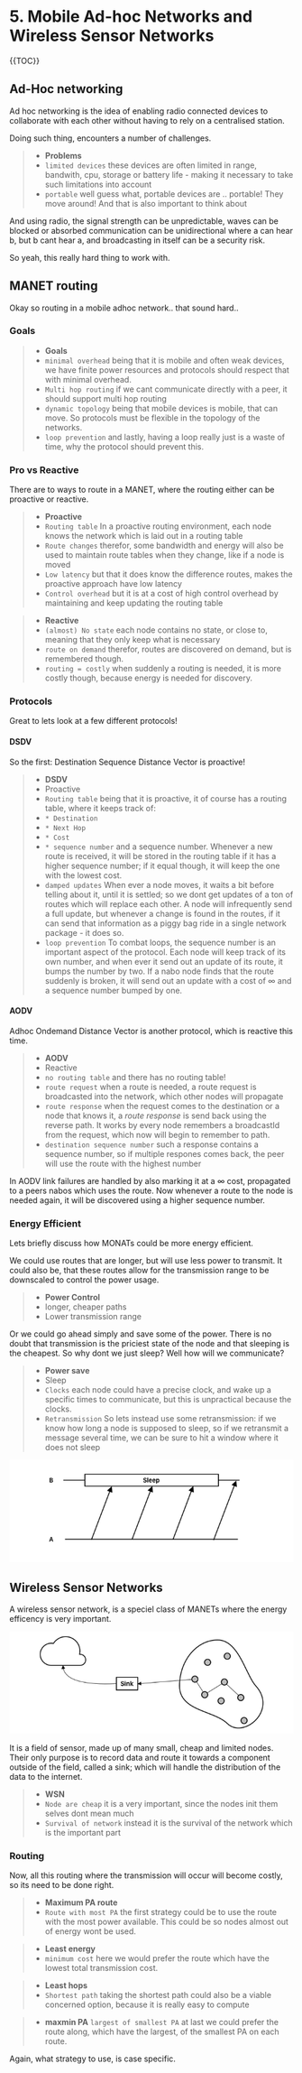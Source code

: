 # 5. Mobile Ad-hoc Networks and Wireless Sensor Networks

{{TOC}}

## Ad-Hoc networking

Ad hoc networking is the idea of enabling radio connected devices to collaborate with each other without having to rely on a centralised station.

Doing such thing, encounters a number of challenges.

> * **Problems**
> * `limited devices` these devices are often limited in range, bandwith, cpu, storage or battery life - making it necessary to take such limitations into account
> * `portable` well guess what, portable devices are .. portable! They move around! And that is also important to think about

And using radio, the signal strength can be unpredictable, waves can be blocked or absorbed communication can be unidirectional where a can hear b, but b cant hear a, and broadcasting in itself can be a security risk.

So yeah, this really hard thing to work with.

## MANET routing

Okay so routing in a mobile adhoc network.. that sound hard.. 

### Goals

> * **Goals**
> * `minimal overhead` being that it is mobile and often weak devices, we have finite power resources and protocols should respect that with minimal overhead.
> * `Multi hop routing` if we cant communicate directly with a peer, it should support multi hop routing
> * `dynamic topology` being that mobile devices is mobile, that can move. So protocols must be flexible in the topology of the networks.
> * `loop prevention` and lastly, having a loop really just is a waste of time, why the protocol should prevent this.

### Pro vs Reactive

There are to ways to route in a MANET, where the routing either can be proactive or reactive.

> * **Proactive**
> * `Routing table` In a proactive routing environment, each node knows the network which is laid out in a routing table
> * `Route changes` therefor, some bandwidth and energy will also be used to maintain route tables when they change, like if a node is moved
> * `Low latency` but that it does know the difference routes, makes the proactive approach have low latency
> * `Control overhead` but it is at a cost of high control overhead by maintaining and keep updating the routing table

> * **Reactive**
> * `(almost) No state` each node contains no state, or close to, meaning that they only keep what is necessary
> * `route on demand` therefor, routes are discovered on demand, but is remembered though.
> * `routing = costly` when suddenly a routing is needed, it is more costly though, because energy is needed for discovery. 

### Protocols

Great to lets look at a few different protocols!

#### DSDV

So the first: Destination Sequence Distance Vector is proactive!

> * **DSDV**
> * Proactive
> * `Routing table` being that it is proactive, it of course has a routing table, where it keeps track of:
> * `* Destination`
> * `* Next Hop`
> * `* Cost`
> * `* sequence number` and a sequence number. Whenever a new route is received, it will be stored in the routing table if it has a higher sequence number; if it equal though, it will keep the one with the lowest cost.
> * `damped updates` When ever a node moves, it waits a bit before telling about it, until it is settled; so we dont get updates of a ton of routes which will replace each other. A node will infrequently send a full update, but whenever a change is found in the routes, if it can send that information as a piggy bag ride in a single network package - it does so.
> * `loop prevention` To combat loops, the sequence number is an important aspect of the protocol. Each node will keep track of its own number, and when ever it send out an update of its route, it bumps the number by two. If a nabo node finds that the route suddenly is broken, it will send out an update with a cost of $\infty$ and a sequence number bumped by one.

#### AODV

Adhoc Ondemand Distance Vector is another protocol, which is reactive this time.

> * **AODV**
> * Reactive
> * `no routing table` and there has no routing table!
> * `route request` when a route is needed, a route request is broadcasted into the network, which other nodes will propagate 
> * `route response` when the request comes to the destination or a node that knows it, a _route response_ is send back using the reverse path. It works by every node remembers a broadcastId from the request, which now will begin to remember to path.
> * `destination sequence number` such a response contains a sequence number, so if multiple respones comes back, the peer will use the route with the highest number

In AODV link failures are handled by also marking it at a $\infty$ cost, propagated to a peers nabos which uses the route. Now whenever a route to the node is needed again, it will be discovered using a higher sequence number.

### Energy Efficient

Lets briefly discuss how MONATs could be more energy efficient.

We could use routes that are longer, but will use less power to transmit. It could also be, that these routes allow for the transmission range to be downscaled to control the power usage.

> * **Power Control**
> * longer, cheaper paths
> * Lower transmission range

Or we could go ahead simply and save some of the power. There is no doubt that transmission is the priciest state of the node and that sleeping is the cheapest. So why dont we just sleep? Well how will we communicate?

> * **Power save**
> * Sleep
> * `Clocks` each node could have a precise clock, and wake up a specific times to communicate, but this is unpractical because the clocks.
> * `Retransmission` So lets instead use some retransmission: if we know how long a node is supposed to sleep, so if we retransmit a message several time, we can be sure to hit a window where it does not sleep

![](retransmission.png)

## Wireless Sensor Networks

A wireless sensor network, is a speciel class of MANETs where the energy efficency is very important. 

![](wirelesssensornetwork.png)

It is a field of sensor, made up of many small, cheap and limited nodes. Their only purpose is to record data and route it towards a component outside of the field, called a sink; which will handle the distribution of the data to the internet.

> * **WSN**
> * `Node are cheap` it is a very important, since the nodes init them selves dont mean much
> * `Survival of network` instead it is the survival of the network which is the important part 

### Routing 

Now, all this routing where the transmission will occur will become costly, so its need to be done right.

> * **Maximum PA route**
> * `Route with most PA` the first strategy could be to use the route with the most power available. This could be so nodes almost out of energy wont be used.

> * **Least energy**
> * `minimum cost` here we would prefer the route which have the lowest total transmission cost.

> * **Least hops**
> * `Shortest path` taking the shortest path could also be a viable concerned option, because it is really easy to compute

> * **maxmin PA**
> `largest of smallest PA` at last we could prefer the route along, which have the largest, of the smallest PA on each route.

Again, what strategy to use, is case specific.






